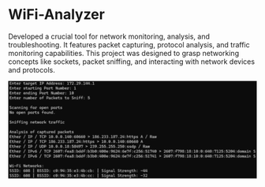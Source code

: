 # WiFi-Analyzer

Developed a crucial tool for network monitoring, analysis, and troubleshooting. It features packet capturing, protocol analysis, and traffic monitoring capabilities. This project was designed to grasp networking concepts like sockets, packet sniffing, and interacting with network devices and protocols.

![Output](https://github.com/harshpatel1242/WiFi-Analyzer/blob/main/Capture.PNG)
